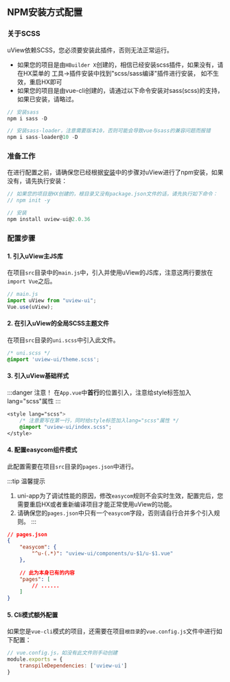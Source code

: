 ## NPM安装方式配置 <to-api/>

### 关于SCSS

uView依赖SCSS，您必须要安装此插件，否则无法正常运行。

- 如果您的项目是由`HBuilder X`创建的，相信已经安装scss插件，如果没有，请在HX菜单的 工具->插件安装中找到"scss/sass编译"插件进行安装，
如不生效，重启HX即可
- 如果您的项目是由vue-cli创建的，请通过以下命令安装对sass(scss)的支持，如果已安装，请略过。

```js
// 安装sass
npm i sass -D

// 安装sass-loader，注意需要版本10，否则可能会导致vue与sass的兼容问题而报错
npm i sass-loader@10 -D
```

### 准备工作

在进行配置之前，请确保您已经根据[安装](/components/install.html)中的步骤对uView进行了npm安装，如果没有，请先执行安装：

```js
// 如果您的项目是HX创建的，根目录又没有package.json文件的话，请先执行如下命令：
// npm init -y

// 安装
npm install uview-ui@2.0.36
```

### 配置步骤

#### 1. 引入uView主JS库

在项目`src`目录中的`main.js`中，引入并使用uView的JS库，注意这两行要放在`import Vue`之后。

```js
// main.js
import uView from "uview-ui";
Vue.use(uView);
```


#### 2. 在引入uView的全局SCSS主题文件

在项目`src`目录的`uni.scss`中引入此文件。

```css
/* uni.scss */
@import 'uview-ui/theme.scss';
```


#### 3. 引入uView基础样式

:::danger 注意！
在`App.vue`中**首行**的位置引入，注意给style标签加入lang="scss"属性
:::

```css
<style lang="scss">
	/* 注意要写在第一行，同时给style标签加入lang="scss"属性 */
	@import "uview-ui/index.scss";
</style>
```


#### 4. 配置easycom组件模式

此配置需要在项目`src`目录的`pages.json`中进行。

:::tip 温馨提示
1. uni-app为了调试性能的原因，修改`easycom`规则不会实时生效，配置完后，您需要重启HX或者重新编译项目才能正常使用uView的功能。
2. 请确保您的`pages.json`中只有一个`easycom`字段，否则请自行合并多个引入规则。
:::

```json
// pages.json
{
	"easycom": {
		"^u-(.*)": "uview-ui/components/u-$1/u-$1.vue"
	},
	
	// 此为本身已有的内容
	"pages": [
		// ......
	]
}
```


#### 5. Cli模式额外配置

如果您是`vue-cli`模式的项目，还需要在项目`根目录`的`vue.config.js`文件中进行如下配置：

```js
// vue.config.js，如没有此文件则手动创建
module.exports = {
    transpileDependencies: ['uview-ui']
}
```
